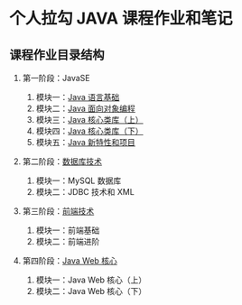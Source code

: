 # 个人拉勾 JAVA 课程作业和笔记

## 课程作业目录结构  
1. 第一阶段：JavaSE
    1. 模块一：[Java 语言基础](/homework/src/level_01/module_01)
    2. 模块二：[Java 面向对象编程](/homework/src/level_01/module_02)
    3. 模块三：[Java 核心类库（上）](/homework/src/level_01/module_03)
    4. 模块四：[Java 核心类库（下）](/homework/src/level_01/module_04)
    5. 模块五：[Java 新特性和项目](/homework/src/level_01/module_05)

2. 第二阶段：[数据库技术](/homework/src/level_02/)
	1. 模块一：MySQL 数据库
	2. 模块二：JDBC 技术和 XML

3. 第三阶段：[前端技术](/homework/src/level_03/)
	1. 模块一：前端基础
	2. 模块二：前端进阶

4. 第四阶段：[Java Web 核心](/homework/src/level_04/)
    1. 模块一：Java Web 核心（上）
    2. 模块二：Java Web 核心（下）